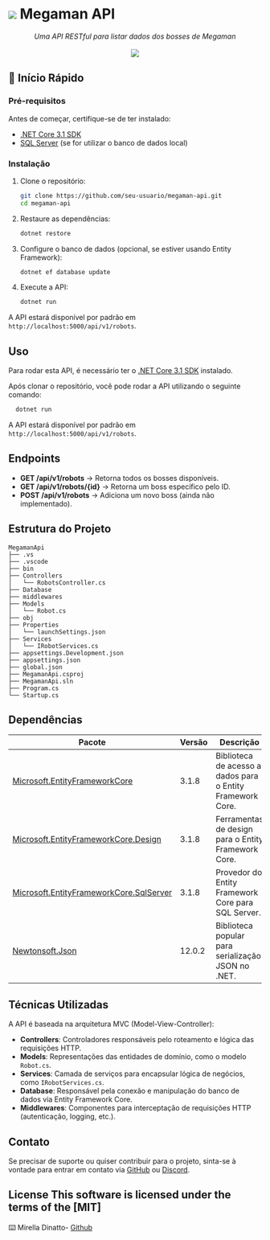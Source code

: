 <h1>
    <img src="https://i.imgur.com/G6Mleco.png"> Megaman API
</h1>

<p align="center">
    <i>Uma API RESTful para listar dados dos bosses de Megaman</i><br />
    <br />
    <img src="https://vignette.wikia.nocookie.net/megaman/images/2/22/Cutman.png">
</p>

## 🚀 Início Rápido

### Pré-requisitos

Antes de começar, certifique-se de ter instalado:
- [.NET Core 3.1 SDK](https://dotnet.microsoft.com/en-us/download/dotnet/3.1)
- [SQL Server](https://www.microsoft.com/pt-br/sql-server/sql-server-downloads) (se for utilizar o banco de dados local)

### Instalação

1. Clone o repositório:
   ```sh
   git clone https://github.com/seu-usuario/megaman-api.git
   cd megaman-api
   ```

2. Restaure as dependências:
   ```sh
   dotnet restore
   ```

3. Configure o banco de dados (opcional, se estiver usando Entity Framework):
   ```sh
   dotnet ef database update
   ```

4. Execute a API:
   ```sh
   dotnet run
   ```

A API estará disponível por padrão em `http://localhost:5000/api/v1/robots`.

## Uso

Para rodar esta API, é necessário ter o [.NET Core 3.1 SDK](https://dotnet.microsoft.com/en-us/download/dotnet/3.1) instalado.

Após clonar o repositório, você pode rodar a API utilizando o seguinte comando:

```sh
  dotnet run
```

A API estará disponível por padrão em `http://localhost:5000/api/v1/robots`.

## Endpoints

- **GET /api/v1/robots** → Retorna todos os bosses disponíveis.
- **GET /api/v1/robots/{id}** → Retorna um boss específico pelo ID.
- **POST /api/v1/robots** → Adiciona um novo boss (ainda não implementado).

## Estrutura do Projeto

```
MegamanApi
├── .vs
├── .vscode
├── bin
├── Controllers
│   └── RobotsController.cs
├── Database
├── middlewares
├── Models
│   └── Robot.cs
├── obj
├── Properties
│   └── launchSettings.json
├── Services
│   └── IRobotServices.cs
├── appsettings.Development.json
├── appsettings.json
├── global.json
├── MegamanApi.csproj
├── MegamanApi.sln
├── Program.cs
└── Startup.cs
```

## Dependências

| Pacote | Versão | Descrição |
|--------|--------|-----------|
| [Microsoft.EntityFrameworkCore](https://docs.microsoft.com/en-us/ef/core/) | 3.1.8 | Biblioteca de acesso a dados para o Entity Framework Core. |
| [Microsoft.EntityFrameworkCore.Design](https://docs.microsoft.com/en-us/ef/core/) | 3.1.8 | Ferramentas de design para o Entity Framework Core. |
| [Microsoft.EntityFrameworkCore.SqlServer](https://docs.microsoft.com/en-us/ef/core/providers/sql-server/?tabs=dotnet-core-cli) | 3.1.8 | Provedor do Entity Framework Core para SQL Server. |
| [Newtonsoft.Json](https://www.newtonsoft.com/json) | 12.0.2 | Biblioteca popular para serialização JSON no .NET. |

## Técnicas Utilizadas

A API é baseada na arquitetura MVC (Model-View-Controller):

- **Controllers**: Controladores responsáveis pelo roteamento e lógica das requisições HTTP.
- **Models**: Representações das entidades de domínio, como o modelo `Robot.cs`.
- **Services**: Camada de serviços para encapsular lógica de negócios, como `IRobotServices.cs`.
- **Database**: Responsável pela conexão e manipulação do banco de dados via Entity Framework Core.
- **Middlewares**: Componentes para interceptação de requisições HTTP (autenticação, logging, etc.).

## Contato

Se precisar de suporte ou quiser contribuir para o projeto, sinta-se à vontade para entrar em contato via [GitHub](#) ou [Discord](#).



## License This software is licensed under the terms of the [MIT]

⌨️ Mirella Dinatto-
[Github](https://github.com/midinatto)
